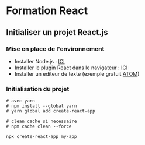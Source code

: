 # Formation React

## Initialiser un projet React.js

### Mise en place de l'environnement

- Installer Node.js : [ICI](https://nodejs.org/en/)
- Installer le plugin React dans le navigateur : [ICI](https://chrome.google.com/webstore/detail/react-developer-tools/fmkadmapgofadopljbjfkapdkoienihi?hl=en)
- Installer un editeur de texte (exemple gratuit [ATOM](https://flight-manual.atom.io/getting-started/sections/installing-atom/)) 

### Initialisation du projet
```shell
# avec yarn
# npm install --global yarn
# yarn global add create-react-app

# clean cache si necessaire
# npm cache clean --force

npx create-react-app my-app
```